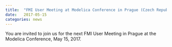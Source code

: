 ```yaml
---
title:  "FMI User Meeting at Modelica Conference in Prague (Czech Republic)."
date:   2017-05-15
categories: news
---
```


You are invited to join us for the next FMI User Meeting in Prague at the Modelica Conference, May 15, 2017.

